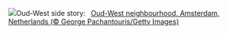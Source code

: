 ![](https://www.bing.com/th?id=OHR.BlueAmsterdam_EN-GB2503528249_UHD.jpg&w=1000)Oud-West side story:&nbsp;&ensp;[Oud-West neighbourhood, Amsterdam, Netherlands (© George Pachantouris/Getty Images)](https://www.bing.com/th?id=OHR.BlueAmsterdam_EN-GB2503528249_UHD.jpg)
<br><br/>
